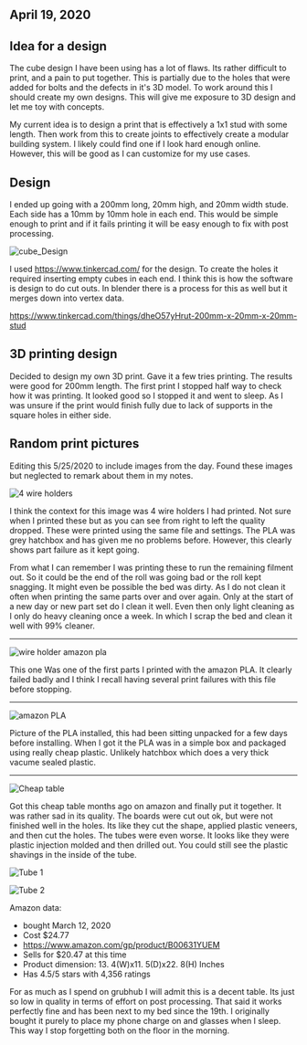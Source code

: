 ## April 19, 2020

## Idea for a design

The cube design I have been using has a lot of flaws. Its rather difficult to print, and a pain to put together. This is partially due to the holes that were added for bolts and the defects in it's 3D model. To work around this I should create my own designs. This will give me exposure to 3D design and let me toy with concepts.


My current idea is to design a print that is effectively a 1x1 stud with some length. Then work from this to create joints to effectively create a modular building system. I likely could find one if I look hard enough online. However, this will be good as I can customize for my use cases.

## Design

I ended up going with a 200mm long, 20mm high, and 20mm width stude. Each side has a 10mm by 10mm hole in each end. This would be simple enough to print and if it fails printing it will be easy enough to fix with post processing.

![cube_Design](images/2020_04_19_stud_design.png)

I used https://www.tinkercad.com/ for the design. To create the holes it required inserting empty cubes in each end. I think this is how the software is design to do cut outs. In blender there is a process for this as well but it merges down into vertex data.

https://www.tinkercad.com/things/dheO57yHrut-200mm-x-20mm-x-20mm-stud

## 3D printing design

Decided to design my own 3D print. Gave it a few tries printing. The results were good for 200mm length. The first print I stopped half way to check how it was printing. It looked good so I stopped it and went to sleep. As I was unsure if the print would finish fully due to lack of supports in the square holes in either side. 

## Random print pictures

Editing this 5/25/2020 to include images from the day. Found these images but neglected to remark about them in my notes.

![4 wire holders](images/2020-04-19_21.14.49.jpg)

I think the context for this image was 4 wire holders I had printed. Not sure when I printed these but as you can see from right to left the quality dropped. These were printed using the same file and settings. The PLA was grey hatchbox and has given me no problems before. However, this clearly shows part failure as it kept going. 

From what I can remember I was printing these to run the remaining filment out. So it could be the end of the roll was going bad or the roll kept snagging. It might even be possible the bed was dirty. As I do not clean it often when printing the same parts over and over again. Only at the start of a new day or new part set do I clean it well. Even then only light cleaning as I only do heavy cleaning once a week. In which I scrap the bed and clean it well with 99% cleaner.

----

![wire holder amazon pla](images/2020-04-19_21.35.29.jpg)

This one Was one of the first parts I printed with the amazon PLA. It clearly failed badly and I think I recall having several print failures with this file before stopping.

----

![amazon PLA](images/2020-04-19_21.21.37.jpg)

Picture of the PLA installed, this had been sitting unpacked for a few days before installing. When I got it the PLA was in a simple box and packaged using really cheap plastic. Unlikely hatchbox which does a very thick vacume sealed plastic.

----

![Cheap table](images/2020-04-19_20.25.21.jpg)

Got this cheap table months ago on amazon and finally put it together. It was rather sad in its quality. The boards were cut out ok, but were not finished well in the holes. Its like they cut the shape, applied plastic veneers, and then cut the holes. The tubes were even worse. It looks like they were plastic injection molded and then drilled out. You could still see the plastic shavings in the inside of the tube.

![Tube 1](images/2020-04-19_20.15.50.jpg)

![Tube 2](images/2020-04-19_20.16.09.jpg)


Amazon data:

* bought March 12, 2020
* Cost $24.77
* https://www.amazon.com/gp/product/B00631YUEM
* Sells for $20.47 at this time
* Product dimension: 13. 4(W)x11. 5(D)x22. 8(H) Inches
* Has 4.5/5 stars with 4,356 ratings

For as much as I spend on grubhub I will admit this is a decent table. Its just so low in quality in terms of effort on post processing. That said it works perfectly fine and has been next to my bed since the 19th. I originally bought it purely to place my phone charge on and glasses when I sleep. This way I stop forgetting both on the floor in the morning.